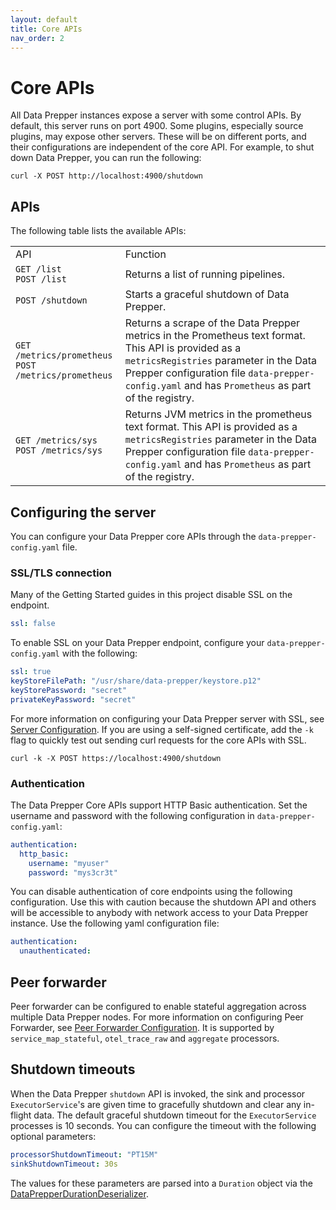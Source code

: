 ```yaml
---
layout: default
title: Core APIs
nav_order: 2
---
```


# Core APIs

All Data Prepper instances expose a server with some control APIs. By default, this server runs on port 4900. Some plugins, especially source plugins, may expose other servers. These will be on different ports, and their configurations are independent of the core API. For example, to shut down Data Prepper, you can run the following:

```
curl -X POST http://localhost:4900/shutdown
```

## APIs

The following table lists the available APIs:

|             |                 |
|-------------|-----------------|
| API | Function |
| `GET /list`<br> `POST /list` | Returns a list of running pipelines. |
| `POST /shutdown` | Starts a graceful shutdown of Data Prepper. |
| `GET /metrics/prometheus`<br>`POST /metrics/prometheus`| Returns a scrape of the Data Prepper metrics in the Prometheus text format. This API is provided as a `metricsRegistries` parameter in the Data Prepper configuration file `data-prepper-config.yaml` and has `Prometheus` as part of the registry. |
| `GET /metrics/sys`<br>`POST /metrics/sys` | Returns JVM metrics in the prometheus text format. This API is provided as a `metricsRegistries` parameter in the Data Prepper configuration file `data-prepper-config.yaml` and has `Prometheus` as part of the registry. |


## Configuring the server

You can configure your Data Prepper core APIs through the `data-prepper-config.yaml` file. 

### SSL/TLS connection

Many of the Getting Started guides in this project disable SSL on the endpoint.

```yaml
ssl: false
```

To enable SSL on your Data Prepper endpoint, configure your `data-prepper-config.yaml` with the following:

```yaml
ssl: true
keyStoreFilePath: "/usr/share/data-prepper/keystore.p12"
keyStorePassword: "secret"
privateKeyPassword: "secret"
```

For more information on configuring your Data Prepper server with SSL, see [Server Configuration](https://github.com/opensearch-project/data-prepper/blob/main/docs/configuration.md#server-configuration). If you are using a self-signed certificate, add the `-k` flag to quickly test out sending curl requests for the core APIs with SSL.

```
curl -k -X POST https://localhost:4900/shutdown
```

### Authentication

The Data Prepper Core APIs support HTTP Basic authentication. Set the username and password with the following configuration in `data-prepper-config.yaml`:

```yaml
authentication:
  http_basic:
    username: "myuser"
    password: "mys3cr3t"
```

You can disable authentication of core endpoints using the following configuration. Use this with caution because the shutdown API and others will be accessible to anybody with network access to your Data Prepper instance. Use the following yaml configuration file:

```yaml
authentication:
  unauthenticated:
```

## Peer forwarder

Peer forwarder can be configured to enable stateful aggregation across multiple Data Prepper nodes. For more information on configuring Peer Forwarder, see [Peer Forwarder Configuration](https://github.com/opensearch-project/data-prepper/blob/main/docs/peer_forwarder.md).
It is supported by `service_map_stateful`, `otel_trace_raw` and `aggregate` processors.

## Shutdown timeouts

When the Data Prepper `shutdown` API is invoked, the sink and processor `ExecutorService`'s are given time to gracefully shutdown and clear any in-flight data. The default graceful shutdown timeout for the `ExecutorService` processes is 10 seconds. You can configure the timeout with the following optional parameters:

```yaml
processorShutdownTimeout: "PT15M"
sinkShutdownTimeout: 30s
```

The values for these parameters are parsed into a `Duration` object via the [DataPrepperDurationDeserializer](https://github.com/opensearch-project/data-prepper/tree/main/data-prepper-core/src/main/java/org/opensearch/dataprepper/parser/DataPrepperDurationDeserializer.java). 